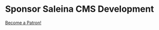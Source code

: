 ---
---
# Sponsor Saleina CMS Development

<a href="https://www.patreon.com/bePatron?u=13775036" data-patreon-widget-type="become-patron-button">Become a Patron!</a><script async src="https://c6.patreon.com/becomePatronButton.bundle.js"></script>